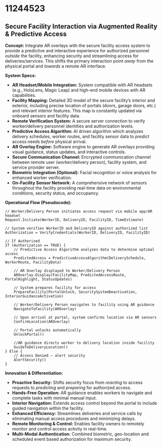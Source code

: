 # 11244523

## Secure Facility Interaction via Augmented Reality & Predictive Access

**Concept:** Integrate AR overlays with the secure facility access system to provide a predictive and interactive experience for authorized personnel *outside* the facility, enhancing security and streamlining access for deliveries/services. This shifts the primary interaction point *away* from the physical portal and *towards* a remote AR interface.

**System Specs:**

*   **AR Headset/Mobile Integration:** System compatible with AR headsets (e.g., HoloLens, Magic Leap) and high-end mobile devices with AR capabilities.
*   **Facility Mapping:** Detailed 3D model of the secure facility’s interior and exterior, including precise location of portals (doors, garage doors, etc.) and relevant interior features. This map is constantly updated via onboard sensors and facility data.
*   **Remote Verification System:** A secure server connection to verify worker/delivery personnel identities and authorization levels.
*   **Predictive Access Algorithm:**  AI driven algorithm which analyzes delivery schedules, worker routes, and facility sensor data to *predict* access needs *before* physical arrival.
*   **AR Overlay Engine:**  Software engine to generate AR overlays providing visual guidance, status updates, and interactive controls.
*   **Secure Communication Channel:** Encrypted communication channel between remote user (worker/delivery person), facility system, and service provider server.
*   **Biometric Integration (Optional):** Facial recognition or voice analysis for enhanced worker verification.
*   **On-Facility Sensor Network:** A comprehensive network of sensors throughout the facility providing real-time data on environmental conditions, security status, and occupancy.

**Operational Flow (Pseudocode):**

```
// Worker/Delivery Person initiates access request via mobile app/AR headset
Request.Initiate(WorkerID, DeliveryID, FacilityID, TimeEstimate)

// System verifies WorkerID and DeliveryID against authorized list
Authorization = VerifyCredentials(WorkerID, DeliveryID, FacilityID)

// If Authorized
If (Authorization == TRUE) {
    // Predictive Access Algorithm analyzes data to determine optimal access
    PredictedAccess = PredictiveAccessAlgorithm(DeliverySchedule, WorkerRoute, FacilityData)

    // AR Overlay displayed to Worker/Delivery Person
    AROverlay.Display(FacilityMap, PredictedAccessRoute, PortalHighlight, StatusUpdates)

    // System prepares facility for access
    PrepareFacility(PortalUnlock, SecuritySystemDeactivation, InteriorGuidanceActivation)

    // Worker/Delivery Person navigates to facility using AR guidance
    NavigateToFacility(AROverlay)

    // Upon arrival at portal, system confirms location via AR sensors
    ConfirmLocation(AROverlay)

    // Portal unlocks automatically
    UnlockPortal()

    //AR guidance directs worker to delivery location inside facility
    GuideToDeliveryLocation()
} Else {
    // Access Denied – alert security
    AlertSecurity()
}
```

**Innovation & Differentiation:**

*   **Proactive Security:** Shifts security focus from *reacting* to access requests to *predicting* and *preparing* for authorized access.
*   **Hands-Free Operation:**  AR guidance enables workers to navigate and complete tasks with minimal manual input.
*   **Interior Navigation:** Extends access control beyond the portal to include guided navigation *within* the facility.
*   **Enhanced Efficiency:** Streamlines deliveries and service calls by eliminating manual access procedures and minimizing delays.
*   **Remote Monitoring & Control:** Enables facility owners to remotely monitor and control access activity in real-time.
*    **Multi-Modal Authentication**: Combined biometric, geo-location and scheduled event based authorization for maximum security.